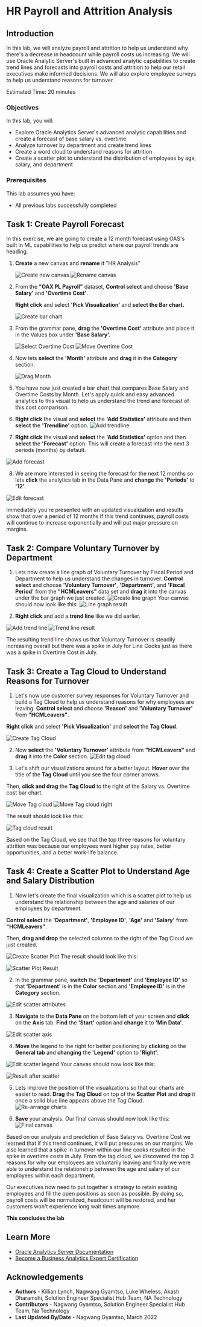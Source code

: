 # HR Payroll and Attrition Analysis

## Introduction

In this lab, we will analyze payroll and attrition to help us understand why there's a decrease in headcount while payroll costs us increasing. We will use Oracle Analytic Server's built in advanced analytic capabilities to create trend lines and forecasts into payroll costs and attrition to help our retail executives make informed decisions. We will also explore employee surveys to help us understand reasons for turnover.


Estimated Time: 20 minutes

### Objectives

In this lab, you will:
* Explore Oracle Analytics Server's advanced analytic capabilities and create a forecast of base salary vs. overtime
* Analyze turnover by department and create trend lines
* Create a word cloud to understand reasons for attrition
* Create a scatter plot to understand the distribution of employees by age, salary, and department


### Prerequisites

This lab assumes you have:
* All previous labs successfully completed

## **Task 1:** Create Payroll Forecast

<!-- Images -->
In this exercise, we are going to create a 12 month forecast using OAS's built in ML capabilities to help us predict where our payroll trends are heading.

1. **Create** a new canvas and **rename** it "HR Analysis"

    ![Create new canvas](images/create-canvas.png "Create new canvas")
    ![Rename canvas](images/rename-canvas.png "Rename canvas")

2. From the **"OAX PL Payroll"** dataset, **Control select** and choose **'Base Salary'** and **'Overtime Cost'**.

   **Right click** and select **'Pick Visualization'** and **select the Bar chart.**

    ![Create bar chart](images/create-bar-chart.png "Create bar chart")

3. From the grammar pane, **drag** the **'Overtime Cost'** attribute and place it in the Values box under **'Base Salary'.**

    ![Select Overtime Cost](images/select-overtime-cost.png "Select Overtime Cost")
    ![Move Overtime Cost](images/move-overtime-cost.png "Move Overtime Cost")

4. Now lets **select**  the **'Month'** attribute and **drag** it in the **Category** section.

    ![Drag Month](images/add-month.png "Add month")

5. You have now just created a bar chart that compares Base Salary and Overtime Costs by Month. Let's apply quick and easy advanced analytics to this visual to help us understand the trend and forecast of this cost comparison.

6. **Right click** the visual and **select** the **'Add Statistics'** attribute and then **select** the **'Trendline'** option.
  ![Add trendline](images/add-trendline.png "Add Trendline")

7.  **Right click** the visual and **select** the **'Add Statistics'** option and then **select** the **'Forecast'** option. This will create a forecast into the next 3 periods (months) by default.

  ![Add forecast](images/add-forecast.png "Add Forecast")

8. We are more interested in seeing the forecast for the next 12 months so lets **click** the analytics tab in the Data Pane and **change** the **'Periods'** to **'12'**.

  ![Edit forecast](images/edit-forecast.png "Edit Forecast")

  Immediately you're presented with an updated visualization and results show that over a period of 12 months if this trend continues, payroll costs will continue to increase exponentially and will put major pressure on margins.

## **Task 2:** Compare Voluntary Turnover by Department

1. Lets now create a line graph of Voluntary Turnover by Fiscal Period and Department to help us understand the changes in turnover. **Control select** and choose **'Voluntary Turnover'**, **'Department'**, and **'Fiscal Period'** from the **"HCMLeavers"** data set and **drag** it into the canvas under the bar graph we just created.
    ![Create line graph](images/create-line-graph.png "Create line graph")
    Your canvas should now look like this:
    ![Line graph result](images/line-graph-result.png "Line graph result")

2. **Right click** and add a **trend line** like we did earlier.

  ![Add trend line](images/add-trend-line-graph.png "Add trend line")
  ![Trend line result](images/trend-line-result.png "Trend line result")

  The resulting trend line shows us that Voluntary Turnover is steadily increasing overall but there was a spike in July for Line Cooks just as there was a spike in Overtime Cost in July.

## **Task 3:** Create a Tag Cloud to Understand Reasons for Turnover

1. Let's now use customer survey responses for Voluntary Turnover and build a Tag Cloud to help us understand reasons for why employees are leaving. **Control select** and choose **'Reason'** and **'Voluntary Turnover'** from **"HCMLeavers"**.

  **Right click** and select **'Pick Visualization'** and **select** the **Tag Cloud**.

  ![Create Tag Cloud](images/create-tag-cloud.png "Create tag cloud")


2. Now **select** the **'Voluntary Turnover'** attribute from **"HCMLeavers"** and **drag** it into the **Color** section.
  ![Edit tag cloud](images/tagcloud-color.png "Edit tag cloud")


3. Let's shift our visualizations around for a better layout. **Hover** over the title of the **Tag Cloud** until you see the four corner arrows.

  Then, **click and drag** the **Tag Cloud** to the right of the Salary vs. Overtime cost bar chart.

  ![Move Tag cloud](images/move-tagcloud.png "Move Tag Cloud")
  ![Move Tag cloud right](images/move-tagcloud-right.png "Move Tag Cloud right")

  The result should look like this:

  ![Tag cloud result](images/tagcloud-move-result.png "Tag cloud result")

  Based on the Tag Cloud, we see that the top three reasons for voluntary attrition was because our employees want higher pay rates, better opportunities, and a better work-life balance.

## **Task 4:** Create a Scatter Plot to Understand Age and Salary Distribution

1. Now let's create the final visualization which is a scatter plot to help us understand the relationship between the age and salaries of our employees by department.

  **Control select** the **'Department'**, **'Employee ID'**, **'Age'** and **'Salary'** from **"HCMLeavers"**.

  Then, **drag and drop** the selected columns to the right of the Tag Cloud we just created.

  ![Create Scatter Plot](images/drag-scatter-canvas.png "Create scatter plot")
  The result should look like this:

  ![Scatter Plot Result](images/scatter-result.png "Scatter plot result")

2. In the grammar pane, **switch** the **'Department'** and **'Employee ID'** so that **'Department'** is in the **Color** section and **'Employee ID'** is in the **Category** section.

  ![Edit scatter attributes](images/edit-scatter-attributes.png "Edit attributes")

3. **Navigate** to the **Data Pane** on the bottom left of your screen and **click** on the **Axis** tab. **Find** the **'Start'** option and **change** it to **'Min Data'**.

  ![Edit scatter axis](images/edit-scatter-axis.png "Edit scatter axis")

4. **Move** the legend to the right for better positioning by **clicking** on the **General tab** and **changing** the **'Legend'** option to **'Right'**.

  ![Edit scatter legend](images/edit-scatter-legend.png "Edit scatter legend")
  Your canvas should now look like this:

  ![Result after scatter](images/result-after-scatter.png "Result after scatter")

5. Lets improve the position of the visualizations so that our charts are easier to read. **Drag** the **Tag Cloud** on top of the **Scatter Plot** and **drop** it once a solid blue line appears above the Tag Cloud.
  ![Re-arrange charts](images/move-tagcloud-above-scatter.png "Re-arrange charts")

6. **Save** your analysis. Our final canvas should now look like this:
  ![Final canvas](images/final-dashboard.png "Final canvas")

  Based on our analysis and prediction of Base Salary vs. Overtime Cost we learned that if this trend continues, it will put pressures on our margins. We also learned that a spike in turnover within our line cooks resulted in the spike in overtime costs in July. From the tag cloud, we discovered the top 3 reasons for why our employees are voluntarily leaving and finally we were able to understand the relationship between the age and salary of our employees within each department.

  Our executives now need to put together a strategy to retain existing employees and fill the open positions as soon as possible. By doing so, payroll costs will be normalized, headcount will be restored, and her customers won't experience long wait times anymore.

  **This concludes the lab**


## Learn More

* [Oracle Analytics Server Documentation](https://docs.oracle.com/en/middleware/bi/analytics-server/index.html)
* [Become a Business Analytics Expert Certification](https://mylearn.oracle.com/learning-path/become-a-business-analytics-expert/35644/91371)


## Acknowledgements
* **Authors** - Killian Lynch, Nagwang Gyamtso, Luke Wheless, Akash Dharamshi, Solution Engineer Specialist Hub Team, NA Technology
* **Contributors** -  Nagwang Gyamtso, Solution Engineer Specialist Hub Team, Na Technology
* **Last Updated By/Date** - Nagwang Gyamtso, March 2022
